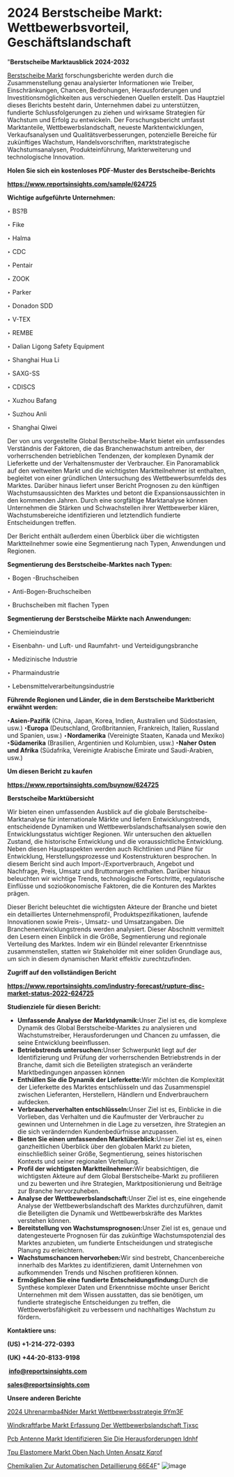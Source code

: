 # 2024 Berstscheibe Markt: Wettbewerbsvorteil, Geschäftslandschaft

"<strong><b>Berstscheibe Marktausblick 2024-2032</b></strong>

<a href=https://www.reportsinsights.com/sample/624725>Berstscheibe Markt</a> forschungsberichte werden durch die Zusammenstellung genau analysierter Informationen wie Treiber, Einschränkungen, Chancen, Bedrohungen, Herausforderungen und Investitionsmöglichkeiten aus verschiedenen Quellen erstellt. Das Hauptziel dieses Berichts besteht darin, Unternehmen dabei zu unterstützen, fundierte Schlussfolgerungen zu ziehen und wirksame Strategien für Wachstum und Erfolg zu entwickeln. Der Forschungsbericht umfasst Marktanteile, Wettbewerbslandschaft, neueste Marktentwicklungen, Verkaufsanalysen und Qualitätsverbesserungen, potenzielle Bereiche für zukünftiges Wachstum, Handelsvorschriften, marktstrategische Wachstumsanalysen, Produkteinführung, Markterweiterung und technologische Innovation.

<strong><b>Holen Sie sich ein kostenloses PDF-Muster des Berstscheibe-Berichts</b></strong>

<a href=https://www.reportsinsights.com/sample/624725><strong><u>https://www.reportsinsights.com/sample/624725</u></strong></a>

<strong>Wichtige aufgeführte Unternehmen:</strong>

‣ BS?B

‣ Fike

‣ Halma

‣ CDC

‣ Pentair

‣ ZOOK

‣ Parker

‣ Donadon SDD

‣ V-TEX

‣ REMBE

‣ Dalian Ligong Safety Equipment

‣ Shanghai Hua Li

‣ SAXG-SS

‣ CDISCS

‣ Xuzhou Bafang

‣ Suzhou Anli

‣ Shanghai Qiwei

Der von uns vorgestellte Global Berstscheibe-Markt bietet ein umfassendes Verständnis der Faktoren, die das Branchenwachstum antreiben, der vorherrschenden betrieblichen Tendenzen, der komplexen Dynamik der Lieferkette und der Verhaltensmuster der Verbraucher. Ein Panoramablick auf den weltweiten Markt und die wichtigsten Marktteilnehmer ist enthalten, begleitet von einer gründlichen Untersuchung des Wettbewerbsumfelds des Marktes. Darüber hinaus liefert unser Bericht Prognosen zu den künftigen Wachstumsaussichten des Marktes und betont die Expansionsaussichten in den kommenden Jahren. Durch eine sorgfältige Marktanalyse können Unternehmen die Stärken und Schwachstellen ihrer Wettbewerber klären, Wachstumsbereiche identifizieren und letztendlich fundierte Entscheidungen treffen.

Der Bericht enthält außerdem einen Überblick über die wichtigsten Marktteilnehmer sowie eine Segmentierung nach Typen, Anwendungen und Regionen.

<strong>Segmentierung des Berstscheibe-Marktes nach Typen:</strong>

‣ Bogen -Bruchscheiben

‣ Anti-Bogen-Bruchscheiben

‣ Bruchscheiben mit flachen Typen

<strong>Segmentierung der Berstscheibe Märkte nach Anwendungen:</strong>

‣ Chemieindustrie

‣ Eisenbahn- und Luft- und Raumfahrt- und Verteidigungsbranche

‣ Medizinische Industrie

‣ Pharmaindustrie

‣ Lebensmittelverarbeitungsindustrie

<strong><b>Führende Regionen und Länder, die in dem Berstscheibe Marktbericht erwähnt werden:</b></strong>

<strong><b>‣Asien-Pazifik</b></strong> (China, Japan, Korea, Indien, Australien und Südostasien, usw.)
<strong><b>‣Europa</b></strong> (Deutschland, Großbritannien, Frankreich, Italien, Russland und Spanien, usw.)
‣<strong><b>Nordamerika</b></strong> (Vereinigte Staaten, Kanada und Mexiko)
<strong><b>‣Südamerika</b></strong> (Brasilien, Argentinien und Kolumbien, usw.)
<strong><b>‣Naher Osten und Afrika</b></strong> (Südafrika, Vereinigte Arabische Emirate und Saudi-Arabien, usw.)

<strong>Um diesen Bericht zu kaufen</strong>

<a href=https://www.reportsinsights.com/buynow/624725><strong><u>https://www.reportsinsights.com/buynow/624725</u></strong></a>

<strong>Berstscheibe Marktübersicht</strong>

Wir bieten einen umfassenden Ausblick auf die globale Berstscheibe-Marktanalyse für internationale Märkte und liefern Entwicklungstrends, entscheidende Dynamiken und Wettbewerbslandschaftsanalysen sowie den Entwicklungsstatus wichtiger Regionen. Wir untersuchen den aktuellen Zustand, die historische Entwicklung und die voraussichtliche Entwicklung. Neben diesen Hauptaspekten werden auch Richtlinien und Pläne für Entwicklung, Herstellungsprozesse und Kostenstrukturen besprochen. In diesem Bericht sind auch Import-/Exportverbrauch, Angebot und Nachfrage, Preis, Umsatz und Bruttomargen enthalten. Darüber hinaus beleuchten wir wichtige Trends, technologische Fortschritte, regulatorische Einflüsse und sozioökonomische Faktoren, die die Konturen des Marktes prägen.

Dieser Bericht beleuchtet die wichtigsten Akteure der Branche und bietet ein detailliertes Unternehmensprofil, Produktspezifikationen, laufende Innovationen sowie Preis-, Umsatz- und Umsatzangaben. Die Branchenentwicklungstrends werden analysiert. Dieser Abschnitt vermittelt den Lesern einen Einblick in die Größe, Segmentierung und regionale Verteilung des Marktes. Indem wir ein Bündel relevanter Erkenntnisse zusammenstellen, statten wir Stakeholder mit einer soliden Grundlage aus, um sich in diesem dynamischen Markt effektiv zurechtzufinden.

<strong>Zugriff auf den vollständigen Bericht</strong>

<a href=https://www.reportsinsights.com/industry-forecast/rupture-disc-market-status-2022-624725><strong>https://www.reportsinsights.com/industry-forecast/rupture-disc-market-status-2022-624725</strong></a>

<strong>Studienziele für diesen Bericht:</strong>
<ul>
  <li><strong>Umfassende Analyse der Marktdynamik:</strong>Unser Ziel ist es, die komplexe Dynamik des Global Berstscheibe-Marktes zu analysieren und Wachstumstreiber, Herausforderungen und Chancen zu umfassen, die seine Entwicklung beeinflussen.</li>
  <li><strong>Betriebstrends untersuchen:</strong>Unser Schwerpunkt liegt auf der Identifizierung und Prüfung der vorherrschenden Betriebstrends in der Branche, damit sich die Beteiligten strategisch an veränderte Marktbedingungen anpassen können</li>
  <li><strong>Enthüllen Sie die Dynamik der Lieferkette:</strong>Wir möchten die Komplexität der Lieferkette des Marktes entschlüsseln und das Zusammenspiel zwischen Lieferanten, Herstellern, Händlern und Endverbrauchern aufdecken.</li>
  <li><strong>Verbraucherverhalten entschlüsseln:</strong>Unser Ziel ist es, Einblicke in die Vorlieben, das Verhalten und die Kaufmuster der Verbraucher zu gewinnen und Unternehmen in die Lage zu versetzen, ihre Strategien an die sich verändernden Kundenbedürfnisse anzupassen.</li>
  <li><strong>Bieten Sie einen umfassenden Marktüberblick:</strong>Unser Ziel ist es, einen ganzheitlichen Überblick über den globalen Markt zu bieten, einschließlich seiner Größe, Segmentierung, seines historischen Kontexts und seiner regionalen Verteilung.</li>
  <li><strong>Profil der wichtigsten Marktteilnehmer:</strong>Wir beabsichtigen, die wichtigsten Akteure auf dem Global Berstscheibe-Markt zu profilieren und zu bewerten und ihre Strategien, Marktpositionierung und Beiträge zur Branche hervorzuheben.</li>
  <li><strong>Analyse der Wettbewerbslandschaft:</strong>Unser Ziel ist es, eine eingehende Analyse der Wettbewerbslandschaft des Marktes durchzuführen, damit die Beteiligten die Dynamik und Wettbewerbskräfte des Marktes verstehen können.</li>
  <li><strong>Bereitstellung von Wachstumsprognosen:</strong>Unser Ziel ist es, genaue und datengesteuerte Prognosen für das zukünftige Wachstumspotenzial des Marktes anzubieten, um fundierte Entscheidungen und strategische Planung zu erleichtern.</li>
  <li><strong>Wachstumschancen hervorheben:</strong>Wir sind bestrebt, Chancenbereiche innerhalb des Marktes zu identifizieren, damit Unternehmen von aufkommenden Trends und Nischen profitieren können.</li>
  <li><strong>Ermöglichen Sie eine fundierte Entscheidungsfindung:</strong>Durch die Synthese komplexer Daten und Erkenntnisse möchte unser Bericht Unternehmen mit dem Wissen ausstatten, das sie benötigen, um fundierte strategische Entscheidungen zu treffen, die Wettbewerbsfähigkeit zu verbessern und nachhaltiges Wachstum zu fördern<strong>.</strong></li>
</ul>
<strong>Kontaktiere uns:</strong>

<strong>(US) +1-214-272-0393</strong>

<strong>(UK) +44-20-8133-9198</strong>

<strong> </strong><a href=info@reportsinsights.com><strong><u>info@reportsinsights.com</u></strong></a>

<a href=sales@reportsinsights.com><strong><u>sales@reportsinsights.com</u></strong></a>

<strong>Unsere anderen Berichte</strong>

<a href=https://de.linkedin.com/pulse/2024-uhrenarmb%C3%A4nder-markt-wettbewerbsstrategie-9ym3f/>2024 Uhrenarmba4Nder Markt Wettbewerbsstrategie 9Ym3F</a>

<a href=https://de.linkedin.com/pulse/windkraftfarbe-markt-erfassung-der-wettbewerbslandschaft-tjxsc/>Windkraftfarbe Markt Erfassung Der Wettbewerbslandschaft Tjxsc</a>

<a href=https://de.linkedin.com/pulse/pcb-antenne-markt-identifizieren-sie-die-herausforderungen-idnhf/>Pcb Antenne Markt Identifizieren Sie Die Herausforderungen Idnhf</a>

<a href=https://de.linkedin.com/pulse/tpu-elastomere-markt-oben-nach-unten-ansatz-kqrof/>Tpu Elastomere Markt Oben Nach Unten Ansatz Kqrof</a>

<a href=https://de.linkedin.com/pulse/chemikalien-zur-automatischen-detaillierung-66e4f/>Chemikalien Zur Automatischen Detaillierung 66E4F</a>"
![image](https://github.com/Jaayaachit/RIMarket/assets/158452289/6f94891b-c055-4207-a436-a79b620d6cd3)
